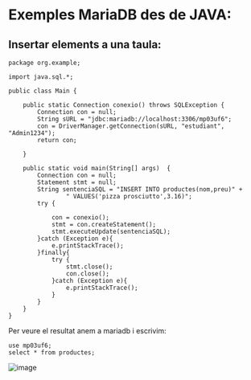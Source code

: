# Exemples MariaDB des de JAVA:

##  Insertar elements a una taula:

```
package org.example;

import java.sql.*;

public class Main {

    public static Connection conexio() throws SQLException {
        Connection con = null;
        String sURL = "jdbc:mariadb://localhost:3306/mp03uf6";
        con = DriverManager.getConnection(sURL, "estudiant", "Admin1234");
        return con;

    }

    public static void main(String[] args)  {
        Connection con = null;
        Statement stmt = null;
        String sentenciaSQL = "INSERT INTO productes(nom,preu)" +
                " VALUES('pizza prosciutto',3.16)";
        try {
            
            con = conexio();
            stmt = con.createStatement();
            stmt.executeUpdate(sentenciaSQL);
        }catch (Exception e){
            e.printStackTrace();
        }finally{
            try {
                stmt.close();
                con.close();
            }catch (Exception e){
                e.printStackTrace();
            }
        }
    }
}
```

Per veure el resultat anem a mariadb i escrivim:

```
use mp03uf6;
select * from productes;
```

![image](https://user-images.githubusercontent.com/110727546/213881734-a57370f6-9858-4a26-9036-e24c64d50a6b.png)




